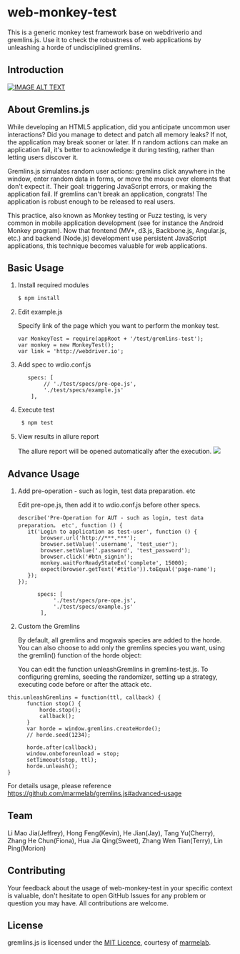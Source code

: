 # web-monkey-test
This is a generic monkey test framework base on webdriverio and gremlins.js. Use it to check the robustness of web applications by unleashing a horde of undisciplined gremlins.

## Introduction
[![IMAGE ALT TEXT](https://i.ytimg.com/vi/oCsl2GH-Tww/0.jpg)](https://youtu.be/oCsl2GH-Tww "CameraMaster")

## About Gremlins.js
While developing an HTML5 application, did you anticipate uncommon user interactions? Did you manage to detect and patch all memory leaks? If not, the application may break sooner or later. If n random actions can make an application fail, it's better to acknowledge it during testing, rather than letting users discover it.

Gremlins.js simulates random user actions: gremlins click anywhere in the window, enter random data in forms, or move the mouse over elements that don't expect it. Their goal: triggering JavaScript errors, or making the application fail. If gremlins can't break an application, congrats! The application is robust enough to be released to real users.

This practice, also known as Monkey testing or Fuzz testing, is very common in mobile application development (see for instance the Android Monkey program). Now that frontend (MV*, d3.js, Backbone.js, Angular.js, etc.) and backend (Node.js) development use persistent JavaScript applications, this technique becomes valuable for web applications.


## Basic Usage

1. Install required modules

    ```c
    $ npm install
    ```
1. Edit example.js
   
   Specify link of the page which you want to perform the monkey test.
    ```JS
   var MonkeyTest = require(appRoot + '/test/gremlins-test');
   var monkey = new MonkeyTest();
   var link = 'http://webdriver.io';
    ```
1. Add spec to wdio.conf.js
    ```JS
       specs: [
            // './test/specs/pre-ope.js',
            './test/specs/example.js'
        ],
    ```
1. Execute test
   ```c
    $ npm test
    ```

1. View results in allure report
    
    The allure report will be opened automatically after the execution.
    ![](Sketch.png)
    
## Advance Usage
1. Add pre-operation - such as login, test data preparation. etc
   
   Edit pre-ope.js, then add it to wdio.conf.js before other specs.
    ```JS
   describe('Pre-Operation for AUT - such as login, test data preparation。 etc', function () {
       it('Login to application as test-user', function () {
           browser.url('http://***.***');
           browser.setValue('.username', 'test_user');
           browser.setValue('.password', 'test_password');
           browser.click('#btn_signin');
           monkey.waitForReadyStateEx('complete', 15000);
           expect(browser.getText('#title')).toEqual('page-name');
       });
   });
    ```
    
     ```JS
           specs: [
                './test/specs/pre-ope.js',
                './test/specs/example.js'
            ],
    ```
    
 1. Custom the Gremlins
 
    By default, all gremlins and mogwais species are added to the horde.
 You can also choose to add only the gremlins species you want, using the gremlin() function of the horde object:
 
    You can edit the function unleashGremlins in gremlins-test.js.
To configuring gremlins, seeding the randomizer, setting up a strategy, executing code before or after the attack etc.
   ```JS
 this.unleashGremlins = function(ttl, callback) {
         function stop() {
             horde.stop();
             callback();
         }
         var horde = window.gremlins.createHorde();
         // horde.seed(1234);
 
         horde.after(callback);
         window.onbeforeunload = stop;
         setTimeout(stop, ttl);
         horde.unleash();
   }
   ```
   For details usage, please reference 
   https://github.com/marmelab/gremlins.js#advanced-usage
 
## Team
Li Mao Jia(Jeffrey), Hong Feng(Kevin), He Jian(Jay), Tang Yu(Cherry), Zhang He Chun(Fiona), Hua Jia Qing(Sweet), Zhang Wen Tian(Terry), Lin Ping(Morion)
 
## Contributing
 Your feedback about the usage of web-monkey-test in your specific context is valuable, don't hesitate to open GitHub Issues for any problem or question you may have.
 All contributions are welcome. 

## License
gremlins.js is licensed under the [MIT Licence](LICENSE), courtesy of [marmelab](http://marmelab.com).
